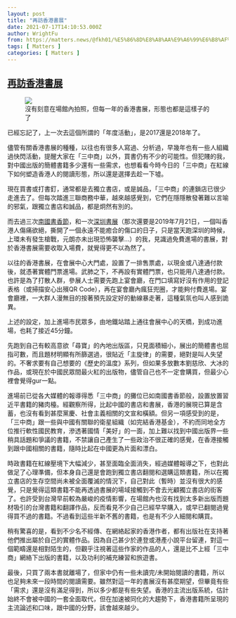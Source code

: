 ```yaml
---
layout: post
title: "再訪香港書展"
date: 2021-07-17T14:10:53.000Z
author: WrightFu
from: https://matters.news/@fkh01/%E5%86%8D%E8%A8%AA%E9%A6%99%E6%B8%AF%E6%9B%B8%E5%B1%95-bafyreifz5xdpkjudkursckcsdvem5tdnl7wmypfcg45pcgtx2zjcbslvaa
tags: [ Matters ]
categories: [ Matters ]
---
```

<!--1626531053000-->
[再訪香港書展](https://matters.news/@fkh01/%E5%86%8D%E8%A8%AA%E9%A6%99%E6%B8%AF%E6%9B%B8%E5%B1%95-bafyreifz5xdpkjudkursckcsdvem5tdnl7wmypfcg45pcgtx2zjcbslvaa)
------

<div>
<figure class="image"><img src="https://assets.matters.news/embed/52f92656-e2fd-4af2-b90e-9948a5913e45.jpeg" data-asset-id="52f92656-e2fd-4af2-b90e-9948a5913e45" referrerpolicy="no-referrer"><figcaption><span>沒有刻意在場館內拍照，但每一年的香港書展，形態也都是這樣子的了</span></figcaption></figure><p>已經忘記了，上一次去這個所謂的「年度活動」，是2017還是2018年了。</p><p>儘管有關香港書展的種種，以往也有很多人寫過、分析過，早幾年也有一些人組織過快閃活動，提醒大家在「三中商」以外，買書仍有不少的可能性。但犯賤的我，對中國出版的簡體書籍多少還有一些需求，也想看看今時今日的「三中商」在紅線下如何塑造香港人的閱讀形態，所以還是選擇去趁一下墟。</p><p>現在買書或打書釘，通常都是去獨立書店，或是誠品，「三中商」的連鎖店已很少走進去了。但每次踏進三聯商務中華，越來越感覺到，它們在隱隱散發著難以言喻的邪氣，跟獨立書店和誠品，都是炯然有別的。</p><p>而去過三次<a href="https://medium.com/@fkh01/%E9%A6%99%E6%B8%AF%E6%9B%B8%E5%B1%95-%E5%8D%97%E5%9C%8B%E6%9B%B8%E9%A6%99%E7%AF%80-1200-bookshop-62c44324e3ac" target="_blank">南國書香節</a>，和一次<a href="https://medium.com/@fkh01/%E4%BA%BA%E6%A0%BC%E5%88%86%E8%A3%82%E7%9A%84%E7%84%A1%E7%9C%A07-21-fb9721b1fec4" target="_blank">深圳書展</a>（那次還要是2019年7月21日，一個叫香港人傷痛欲絕，撕開了一個永遠不能癒合的傷口的日子，只是當天跑深圳的時候，上環未有發生槍戰，元朗亦未出現恐怖襲擊…）的我，見識過免費進場的書展，對於香港書展需要收取入場費，就覺得更不以為然了。</p><p>以往的香港書展，在會展中心大門處，設置了一排售票處，以現金或八達通付款後，就憑著實體門票進場。武肺之下，不再設有實體門票，也只能用八達通付款。也許是為了打散人群，參展人士需要先跑上宴會廳，在門口填寫好沒有作用的登記表格（或掃描安心出殯QR Code），再在宴會廳內瘋狂兜圈，才能夠付費進場。宴會廳裡，一大群人漫無目的按著預先設定好的動線暴走著，這種氣氛也叫人感到詭異。</p><p>上述的設定，加上進場市民眾多，由地鐵站踏上通往會展中心的天橋，到成功進場，也耗了接近45分鐘。</p><p>先跑到自己有較高意欲「尋寶」的內地出版區，只見面積細小，展出的簡體書也屈指可數，而且題材明顯有所篩選過，很貼近「主旋律」的需要，絕對是叫人失望的。不奢求要有自己想要的《歷史的溫度》系列，但如果多放數本劉慈欣、大冰的作品，或現在於中國民眾間最火紅的出版物，儘管自己也不一定會購買，但最少心裡會覺得gur一點。</p><p>進場前已從各大媒體的報導得悉「三中商」的攤位已如南國書香節般，設置放置習近平書籍的豬肉檯。經觀察所得，比起中國的書店和書展，香港的展現已算是含蓄，也沒有看到甚麼黨慶、社會主義相關的文宣和橫額。但另一項感受到的是，「三中商」跟一些與中國有關聯的衛星組織（如完結香港基金），不約而同地全方位推行軟性國民教育，滲透著國情「美好」的一面，加上難以找到中國出版界一些稍具話題和爭議的書籍，不禁讓自己產生了一些政治不很正確的感覺，在香港接觸到跟中國相關的書籍，隨時比起在中國更為片面和漂白。</p><p>時政書籍在紅線壓境下大幅減少，甚至面臨全面消失，經過媒體報導之下，也對此做足了心理準備，但本身自己還是會跑到獨立書店翻閱和選購這類書籍，所以在獨立書店的生存空間尚未被全面覆滅的情況下，自己對此（暫時）並沒有很大的感覺，只是覺得這類書籍不能再透過書展的場域接觸到不會去光顧獨立書店的街客了。也許受到台灣早前較為嚴峻的疫情影響，在場館內也沒有找到太多新出版而題材吸引的台灣書籍和翻譯作品，反而看見不少自己已經早早購入，或早已翻閱過覺得買不過的書籍。不過看到這些半新不舊的書籍，也是有不少人細閱和購買。</p><p>稍有驚喜的是，看到不少名不經傳、在網絡起家的香港作者，都有出版社在支持著他們推出屬於自己的實體作品。因為自己甚少於連登或港產小說平台留連，對這一個範疇還是相對陌生的，但觀乎注視著這些作家的作品的人，還是比不上經「三中商」網絡下出版的書籍，以及功利的補充練習和旅遊書。</p><p>最後，只買了兩本書就離場了，但家中仍有一些未讀完/未開始閱讀的書籍，所以也足夠未來一段時間的閱讀需要。雖然對這一年的書展沒有甚麼期望，但畢竟有些「需求」還是沒有滿足得到，所以多少都是有些失望。香港的主流出版系統，估計始終不會被中國的一套全面取代，但在加速被同化的大趨勢下，香港書籍所呈現的主流論述和口味，跟中國的分野，該會越來越少。</p>
</div>
